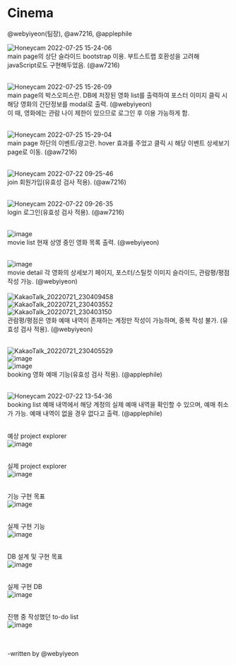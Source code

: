 # Cinema
@webyiyeon(팀장), @aw7216, @applephile <br/>

![Honeycam 2022-07-25 15-24-06](https://user-images.githubusercontent.com/97453781/180711729-ebf66bc0-ce95-4586-b8d2-9009f9b585b5.gif)<br/>
main page의 상단 슬라이드 bootstrap 이용. 부트스트랩 호환성을 고려해 javaScript로도 구현해두었음. (@aw7216) <br/><br/>

![Honeycam 2022-07-25 15-26-09](https://user-images.githubusercontent.com/97453781/180711996-c3480d25-3b11-412a-842b-f297879fd491.gif)<br/>
main page의 박스오피스란. DB에 저장된 영화 list를 출력하여 포스터 이미지 클릭 시 해당 영화의 간단정보를 modal로 출력. (@webyiyeon)<br/>
이 때, 영화에는 관람 나이 제한이 있으므로 로그인 후 이용 가능하게 함.<br/><br/>

![Honeycam 2022-07-25 15-29-04](https://user-images.githubusercontent.com/97453781/180712425-ae9d1813-d3b0-4062-b467-ef8379d977d0.gif)<br/>
main page  하단의 이벤트/광고란. hover 효과를 주었고 클릭 시 해당 이벤트 상세보기 page로 이동. (@aw7216)<br/><br/>

![Honeycam 2022-07-22 09-25-46](https://user-images.githubusercontent.com/97453781/180713020-dbff7208-54d9-4ae6-baac-380ee58ff36e.gif)<br/>
join 회원가입(유효성 검사 적용). (@aw7216)<br/><br/>

![Honeycam 2022-07-22 09-26-35](https://user-images.githubusercontent.com/97453781/180713076-d481bbba-d225-4197-a5c8-f88dcb0001da.gif)<br/>
login 로그인(유효성 검사 적용). (@aw7216)<br/><br/>

![image](https://user-images.githubusercontent.com/97453781/180713248-b54a814d-b55e-4bbe-a943-20baf1c561d4.png)<br/>
movie list 현재 상영 중인 영화 목록 출력. (@webyiyeon)<br/><br/>

![image](https://user-images.githubusercontent.com/97453781/180713361-a1652f5f-532b-4bb5-9aa3-0e80ffa26b61.png)<br/>
movie detail 각 영화의 상세보기 페이지, 포스터/스틸컷 이미지 슬라이드, 관람평/평점 작성 가능. (@webyiyeon)<br/><br/>
![KakaoTalk_20220721_230409458](https://user-images.githubusercontent.com/97453781/180713455-d627d202-40e7-4337-a936-b044ff98724a.gif)<br/>
![KakaoTalk_20220721_230403552](https://user-images.githubusercontent.com/97453781/180713465-ede0225c-58c2-4151-b054-7a228354f4a0.gif)<br/>
![KakaoTalk_20220721_230403150](https://user-images.githubusercontent.com/97453781/180713471-021e8d7c-894c-4543-8884-6722288dd18f.gif)<br/>
관람평/평점은 영화 예매 내역이 존재하는 계정만 작성이 가능하며, 중복 작성 불가. (유효성 검사 적용). (@webyiyeon)<br/><br/>

![KakaoTalk_20220721_230405529](https://user-images.githubusercontent.com/97453781/180713670-1f766046-4c32-4f9b-b7be-c65d34130620.gif)<br/>
![image](https://user-images.githubusercontent.com/97453781/180714357-4f4fb837-30a8-4020-8d1b-0f51ef3b5489.png)<br/>
![image](https://user-images.githubusercontent.com/97453781/180714333-02cb7e34-674f-4011-9d43-7c8a6ad20f8d.png)<br/>
booking 영화 예매 기능(유효성 검사 적용). (@applephile) <br/><br/>

![Honeycam 2022-07-22 13-54-36](https://user-images.githubusercontent.com/97453781/180713812-067232dc-4bfa-4026-8879-5dfb2bc94882.gif)<br/>
booking list 예매 내역에서 해당 계정의 실제 예매 내역을 확인할 수 있으며, 예매 취소가 가능. 예매 내역이 없을 경우 없다고 출력. (@applephile)<br/><br/>


예상 project explorer<br/>
![image](https://user-images.githubusercontent.com/97453781/180714060-6cecaae3-4eac-4642-9979-6e110d0eca0b.png)<br/><br/>

실제 project explorer<br/>
![image](https://user-images.githubusercontent.com/97453781/180714117-b6219b02-1bfa-492e-9a90-b657e2de88f8.png)<br/><br/>

기능 구현 목표<br/>
![image](https://user-images.githubusercontent.com/97453781/180714137-77c7b7be-48c5-42ae-84e3-74c210dbbd99.png)<br/><br/>

실제 구현 기능<br/>
![image](https://user-images.githubusercontent.com/97453781/180714227-91e1cdbe-6691-43c7-a832-49ce354a00d9.png)<br/><br/>

DB 설계 및 구현 목표<br/>
![image](https://user-images.githubusercontent.com/97453781/180714677-e6f3d4cb-3a9a-42f8-bb0b-917db29f8b6e.png)<br/><br/>

실제 구현 DB<br/>
![image](https://user-images.githubusercontent.com/97453781/180714716-5d65f0b5-3b3d-4116-94d7-598cc9e82667.png)<br/><br/>

진행 중 작성했던 to-do list<br/>
![image](https://user-images.githubusercontent.com/97453781/180715162-01f43f97-4e40-491e-bf86-9d0a550de289.png)<br/><br/><br/>

-written by @webyiyeon
